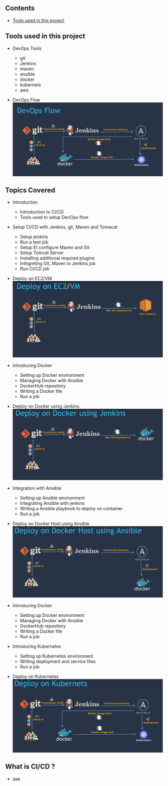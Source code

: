 ## Contents
* [Tools used in this project](#tools)

## Tools used in this project
* DevOps Tools
  * git
  * Jenkins
  * maven
  * ansible
  * docker
  * kubernets
  * aws

* DevOps Flow
![Image](../src/Images/Section01/DevOpsFlow.png)

## Topics Covered
* Introduction
  * Introduction to CI/CD
  * Tools used to setup DevOps flow

* Setup CI/CD with Jenkins, git, Maven and Tomacat
  * Setup jenkins
  * Run a test job
  * Setup Et configure Maven and Git
  * Setup Tomcat Server
  * Installing additional required plugins
  * Integreting Git, Maven in Jenkins job
  * Run CI/CD job

* Deploy on EC2/VM
![Image](../src/Images/Section01/DeployOnEC2VM.png)

* Introducing Docker
  * Setting up Docker environment
  * Managing Docker with Ansible
  * DockerHub repository
  * Writing a Docker file
  * Run a job
  
* Deploy on Docker using Jenkins
![Image](../src/Images/Section01/DeployOnDockerUsingJenkins.png)

* Integration with Ansible
  * Setting up Ansible environment
  * Integrating Ansible with jenkins
  * Writing a Ansible playbook to deploy on container
  * Run a job

* Deploy on Docker Host using Ansible
![Image](../src/Images/Section01/DeployOnDockerHostUsingAnsible.png)

* Introducing Docker
  * Setting up Docker environment
  * Managing Docker with Ansible
  * DockerHub repository
  * Writing a Docker file
  * Run a job

* Introducing Kubernetes
  * Setting up Kubernetes environment
  * Writing deployment and service files
  * Run a job

* Deploy on Kubernetes
![Image](../src/Images/Section01/DeployOnKubernetes.png)

## What is CI/CD ?
* aaa
